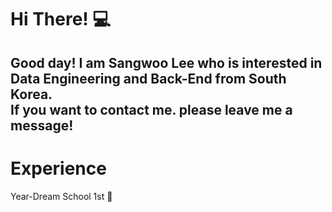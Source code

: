 # Hi There! :computer:
Good day! I am Sangwoo Lee who is interested in Data Engineering and Back-End from South Korea.<br>
If you want to contact me. please leave me a message!<br>
---
# Experience <br>
Year-Dream School 1st :school:

